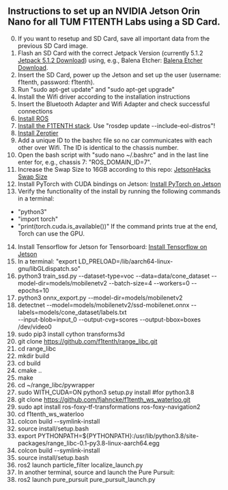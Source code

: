 ## Instructions to set up an NVIDIA Jetson Orin Nano for all TUM F1TENTH Labs using a SD Card.
0. If you want to resetup and SD Card, save all important data from the previous SD Card image.
1. Flash an SD Card with the correct Jetpack Version (currently 5.1.2 [Jetpack 5.1.2 Download](https://developer.nvidia.com/embedded/jetpack-sdk-512)) using, e.g., Balena Etcher: [Balena Etcher Download](https://etcher.balena.io).
2. Insert the SD Card, power up the Jetson and set up the user (username: f1tenth, password: f1tenth).
3. Run "sudo apt-get update" and "sudo apt-get upgrade"
4. Install the Wifi driver according to the installation instructions
5. Insert the Bluetooth Adapter and Wifi Adapter and check successful connections
6. [Install ROS](https://docs.ros.org/en/foxy/Installation.html)
7. [Install the F1TENTH stack](https://f1tenth.readthedocs.io/en/foxy_test/getting_started/firmware/drive_workspace.html#doc-drive-workspace). Use "rosdep update --include-eol-distros"!
8. [Install Zerotier](https://www.zerotier.com/download/)
9. Add a unique ID to the bashrc file so no car communicates with each other over Wifi. The ID is identical to the chassis number.
10. Open the bash script with "sudo nano ~/.bashrc" and in the last line enter for, e.g., chassis 7: "ROS_DOMAIN_ID=7".
11. Increase the Swap Size to 16GB according to this repo: [JetsonHacks Swap Size](https://github.com/JetsonHacksNano/resizeSwapMemory "JetsonHacks Swap Size")
12. Install PyTorch with CUDA bindings on Jetson: [Install PyTorch on Jetson](https://docs.nvidia.com/deeplearning/frameworks/install-pytorch-jetson-platform/index.html "Install PyTorch on Jetson")
13. Verify the functionality of the install by running the following commands in a terminal:
- "python3"
- "import torch"
- "print(torch.cuda.is_available())"
If the command prints true at the end, Torch can use the GPU.
14. Install Tensorflow for Jetson for Tensorboard: [Install Tensorflow on Jetson](https://docs.nvidia.com/deeplearning/frameworks/install-tf-jetson-platform/index.html "Install Tensorflow on Jetson")
15. In a terminal: "export LD_PRELOAD=/lib/aarch64-linux-gnu/libGLdispatch.so"
16. python3 train_ssd.py --dataset-type=voc --data=data/cone_dataset --model-dir=models/mobilenetv2 --batch-size=4 --workers=0 --epochs=10
17. python3 onnx_export.py --model-dir=models/mobilenetv2
18. detectnet --model=models/mobilenetv2/ssd-mobilenet.onnx --labels=models/cone_dataset/labels.txt \
          --input-blob=input_0 --output-cvg=scores --output-bbox=boxes \
            /dev/video0
19. sudo pip3 install cython transforms3d
20. git clone https://github.com/f1tenth/range_libc.git
21. cd range_libc
22. mkdir build
23. cd build
24. cmake ..
25. make
25. cd ~/range_libc/pywrapper
26. sudo WITH_CUDA=ON python3 setup.py install #for python3.8
27. git clone https://github.com/fjahncke/f1tenth_ws_waterloo.git
28. sudo apt install ros-foxy-tf-transformations ros-foxy-navigation2
29. cd f1tenth_ws_waterloo
30. colcon build --symlink-install
31. source install/setup.bash
32. export PYTHONPATH=${PYTHONPATH}:/usr/lib/python3.8/site-packages/range_libc-0.1-py3.8-linux-aarch64.egg
33. colcon build --symlink-install
34. source install/setup.bash
35. ros2 launch particle_filter localize_launch.py
36. In another terminal, source and launch the Pure Pursuit:
37. ros2 launch pure_pursuit pure_pursuit_launch.py
